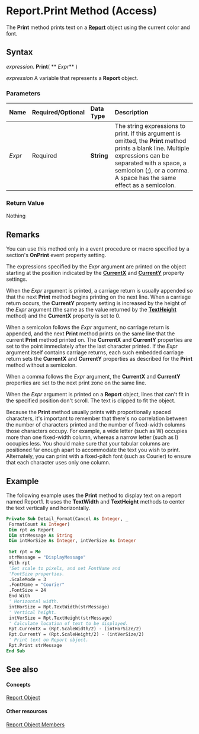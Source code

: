
# Report.Print Method (Access)

The  **Print** method prints text on a **[Report](6f77c1b4-a9ce-7caa-204c-fe0755c6f9df.md)** object using the current color and font.


## Syntax

 _expression_. **Print**( ** _Expr_** )

 _expression_ A variable that represents a **Report** object.


### Parameters



|**Name**|**Required/Optional**|**Data Type**|**Description**|
|:-----|:-----|:-----|:-----|
| _Expr_|Required|**String**|The string expressions to print. If this argument is omitted, the  **Print** method prints a blank line. Multiple expressions can be separated with a space, a semicolon (;), or a comma. A space has the same effect as a semicolon.|

### Return Value

Nothing


## Remarks

You can use this method only in a event procedure or macro specified by a section's  **OnPrint** event property setting.

The expressions specified by the  _Expr_ argument are printed on the object starting at the position indicated by the **[CurrentX](3b5e7c50-ecb4-606a-6715-4d54ed912c45.md)** and **[CurrentY](040c0b5d-f7d6-2fa1-e34d-f69799f0b273.md)** property settings.

When the  _Expr_ argument is printed, a carriage return is usually appended so that the next **Print** method begins printing on the next line. When a carriage return occurs, the **CurrentY** property setting is increased by the height of the _Expr_ argument (the same as the value returned by the **[TextHeight](cac67d4c-e140-06ae-ccbd-961cdee3d087.md)** method) and the **CurrentX** property is set to 0.

When a semicolon follows the  _Expr_ argument, no carriage return is appended, and the next **Print** method prints on the same line that the current **Print** method printed on. The **CurrentX** and **CurrentY** properties are set to the point immediately after the last character printed. If the _Expr_ argument itself contains carriage returns, each such embedded carriage return sets the **CurrentX** and **CurrentY** properties as described for the **Print** method without a semicolon.

When a comma follows the  _Expr_ argument, the **CurrentX** and **CurrentY** properties are set to the next print zone on the same line.

When the  _Expr_ argument is printed on a **Report** object, lines that can't fit in the specified position don't scroll. The text is clipped to fit the object.

Because the  **Print** method usually prints with proportionally spaced characters, it's important to remember that there's no correlation between the number of characters printed and the number of fixed-width columns those characters occupy. For example, a wide letter (such as W) occupies more than one fixed-width column, whereas a narrow letter (such as I) occupies less. You should make sure that your tabular columns are positioned far enough apart to accommodate the text you wish to print. Alternately, you can print with a fixed-pitch font (such as Courier) to ensure that each character uses only one column.


## Example

The following example uses the  **Print** method to display text on a report named Report1. It uses the **TextWidth** and **TextHeight** methods to center the text vertically and horizontally.


```vb
Private Sub Detail_Format(Cancel As Integer, _ 
 FormatCount As Integer) 
 Dim rpt as Report 
 Dim strMessage As String 
 Dim intHorSize As Integer, intVerSize As Integer 
 
 Set rpt = Me 
 strMessage = "DisplayMessage" 
 With rpt 
 'Set scale to pixels, and set FontName and 
 'FontSize properties. 
 .ScaleMode = 3 
 .FontName = "Courier" 
 .FontSize = 24 
 End With 
 ' Horizontal width. 
 intHorSize = Rpt.TextWidth(strMessage) 
 ' Vertical height. 
 intVerSize = Rpt.TextHeight(strMessage) 
 ' Calculate location of text to be displayed. 
 Rpt.CurrentX = (Rpt.ScaleWidth/2) - (intHorSize/2) 
 Rpt.CurrentY = (Rpt.ScaleHeight/2) - (intVerSize/2) 
 ' Print text on Report object. 
 Rpt.Print strMessage 
End Sub
```


## See also


#### Concepts


[Report Object](6f77c1b4-a9ce-7caa-204c-fe0755c6f9df.md)
#### Other resources


[Report Object Members](73370a33-1ca0-da4d-9e36-88011bc2b93e.md)
